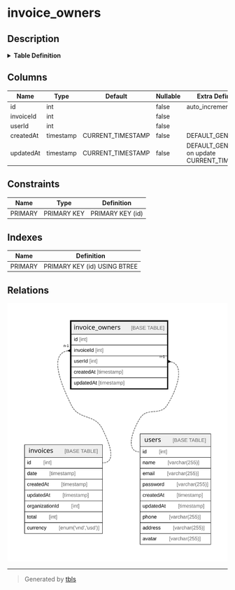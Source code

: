 # invoice_owners

## Description

<details>
<summary><strong>Table Definition</strong></summary>

```sql
CREATE TABLE `invoice_owners` (
  `id` int NOT NULL AUTO_INCREMENT,
  `invoiceId` int NOT NULL,
  `userId` int NOT NULL,
  `createdAt` timestamp NOT NULL DEFAULT CURRENT_TIMESTAMP,
  `updatedAt` timestamp NOT NULL DEFAULT CURRENT_TIMESTAMP ON UPDATE CURRENT_TIMESTAMP,
  PRIMARY KEY (`id`)
) ENGINE=InnoDB DEFAULT CHARSET=utf8mb3
```

</details>

## Columns

| Name | Type | Default | Nullable | Extra Definition | Children | Parents | Comment |
| ---- | ---- | ------- | -------- | ---------------- | -------- | ------- | ------- |
| id | int |  | false | auto_increment |  |  |  |
| invoiceId | int |  | false |  |  | [invoices](invoices.md) |  |
| userId | int |  | false |  |  | [users](users.md) |  |
| createdAt | timestamp | CURRENT_TIMESTAMP | false | DEFAULT_GENERATED |  |  |  |
| updatedAt | timestamp | CURRENT_TIMESTAMP | false | DEFAULT_GENERATED on update CURRENT_TIMESTAMP |  |  |  |

## Constraints

| Name | Type | Definition |
| ---- | ---- | ---------- |
| PRIMARY | PRIMARY KEY | PRIMARY KEY (id) |

## Indexes

| Name | Definition |
| ---- | ---------- |
| PRIMARY | PRIMARY KEY (id) USING BTREE |

## Relations

![er](invoice_owners.svg)

---

> Generated by [tbls](https://github.com/k1LoW/tbls)
